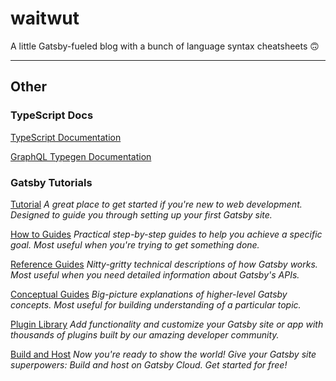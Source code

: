 # waitwut
A little Gatsby-fueled blog with a bunch of language syntax cheatsheets 🙃

---

## Other

### TypeScript Docs

[TypeScript Documentation](https://www.gatsbyjs.com/docs/how-to/custom-configuration/typescript/)

[GraphQL Typegen Documentation](https://www.gatsbyjs.com/docs/how-to/local-development/graphql-typegen/)

### Gatsby Tutorials

[Tutorial](https://www.gatsbyjs.com/docs/tutorial/)
_A great place to get started if you're new to web development. Designed to guide you through setting up your first Gatsby site._

[How to Guides](https://www.gatsbyjs.com/docs/how-to/)
_Practical step-by-step guides to help you achieve a specific goal. Most useful when you're trying to get something done._

[Reference Guides](https://www.gatsbyjs.com/docs/reference/)
_Nitty-gritty technical descriptions of how Gatsby works. Most useful when you need detailed information about Gatsby's APIs._

[Conceptual Guides](https://www.gatsbyjs.com/docs/conceptual/)
_Big-picture explanations of higher-level Gatsby concepts. Most useful for building understanding of a particular topic._

[Plugin Library](https://www.gatsbyjs.com/plugins)
_Add functionality and customize your Gatsby site or app with thousands of plugins built by our amazing developer community._

[Build and Host](https://www.gatsbyjs.com/cloud)
_Now you're ready to show the world! Give your Gatsby site superpowers: Build and host on Gatsby Cloud. Get started for free!_

